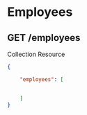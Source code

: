 # Employees


## GET /employees

Collection Resource


```json
{

    "employees": [

        
    ]
}
```